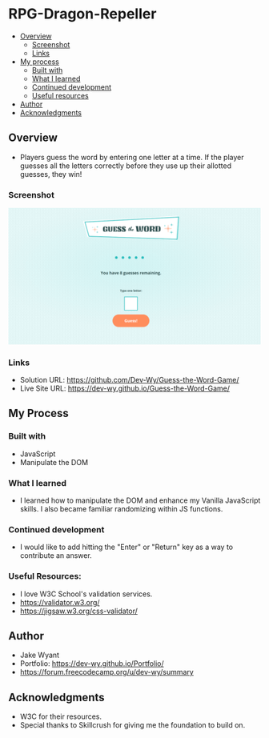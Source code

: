 # RPG-Dragon-Repeller

- [Overview](#overview)
  - [Screenshot](#screenshot)
  - [Links](#links)
- [My process](#my-process)
  - [Built with](#built-with)
  - [What I learned](#what-i-learned)
  - [Continued development](#continued-development)
  - [Useful resources](#useful-resources)
- [Author](#author)
- [Acknowledgments](#acknowledgments)

## Overview
- Players guess the word by entering one letter at a time. If the player guesses all the letters correctly before they use up their allotted guesses, they win!

### Screenshot
![](img/screenshot.png)

### Links
- Solution URL:
 https://github.com/Dev-Wy/Guess-the-Word-Game/
- Live Site URL:
 https://dev-wy.github.io/Guess-the-Word-Game/

## My Process
### Built with
- JavaScript
- Manipulate the DOM

### What I learned
- I learned how to manipulate the DOM and enhance my Vanilla JavaScript skills. I also became familiar randomizing within JS functions.

### Continued development
- I would like to add hitting the "Enter" or "Return" key as a way to contribute an answer. 

### Useful Resources: 
- I love W3C School's validation services. 
- https://validator.w3.org/   
- https://jigsaw.w3.org/css-validator/

## Author
- Jake Wyant
- Portfolio: https://dev-wy.github.io/Portfolio/
- https://forum.freecodecamp.org/u/dev-wy/summary

## Acknowledgments
- W3C for their resources. 
- Special thanks to Skillcrush for giving me the foundation to build on.
